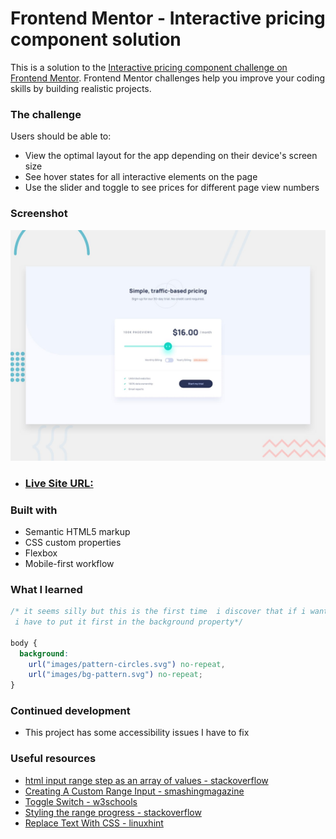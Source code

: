 # Frontend Mentor - Interactive pricing component solution

This is a solution to the [Interactive pricing component challenge on Frontend Mentor](https://www.frontendmentor.io/challenges/interactive-pricing-component-t0m8PIyY8).
Frontend Mentor challenges help you improve your coding skills by building realistic projects.

### The challenge

Users should be able to:

- View the optimal layout for the app depending on their device's screen size
- See hover states for all interactive elements on the page
- Use the slider and toggle to see prices for different page view numbers

### Screenshot

![Design preview for the Interactive pricing component coding challenge](./design/desktop-preview.jpg)

- ### [Live Site URL:](https://amrabdelgwaad.github.io/interactive-pricing-component-main/)

### Built with

- Semantic HTML5 markup
- CSS custom properties
- Flexbox
- Mobile-first workflow

### What I learned

```css
/* it seems silly but this is the first time  i discover that if i want the image to appear first 
 i have to put it first in the background property*/

body {
  background:
    url("images/pattern-circles.svg") no-repeat,
    url("images/bg-pattern.svg") no-repeat;
}
```

### Continued development

- This project has some accessibility issues I have to fix

### Useful resources

- [html input range step as an array of  values - stackoverflow](https://stackoverflow.com/questions/12300767/html-input-range-step-as-an-array-of-values) 
- [Creating A Custom Range Input - smashingmagazine](https://www.smashingmagazine.com/2021/12/create-custom-range-input-consistent-browsers/)
- [Toggle Switch - w3schools](https://www.w3schools.com/howto/howto_css_switch.asp) 
- [Styling the range progress - stackoverflow](https://stackoverflow.com/questions/18389224/how-to-style-html5-range-input-to-have-different-color-before-and-after-slider) 
- [ Replace Text With CSS - linuxhint](https://linuxhint.com/replace-text-with-css/) 
